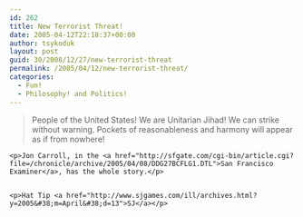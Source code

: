 ```yaml
---
id: 262
title: New Terrorist Threat!
date: 2005-04-12T22:18:37+00:00
author: tsykoduk
layout: post
guid: 30/2008/12/27/new-terrorist-threat
permalink: /2005/04/12/new-terrorist-threat/
categories:
  - Fun!
  - Philosophy! and Politics!
---
```

<blockquote>People of the United States! We are Unitarian Jihad! We can strike without warning. Pockets of reasonableness and harmony will appear as if from nowhere!
</blockquote>

	<p>Jon Carroll, in the <a href="http://sfgate.com/cgi-bin/article.cgi?file=/chronicle/archive/2005/04/08/DDG27BCFLG1.DTL">San Francisco Examiner</a>, has the whole story.</p>


	<p>Hat Tip <a href="http://www.sjgames.com/ill/archives.html?y=2005&#38;m=April&#38;d=13">SJ</a></p>